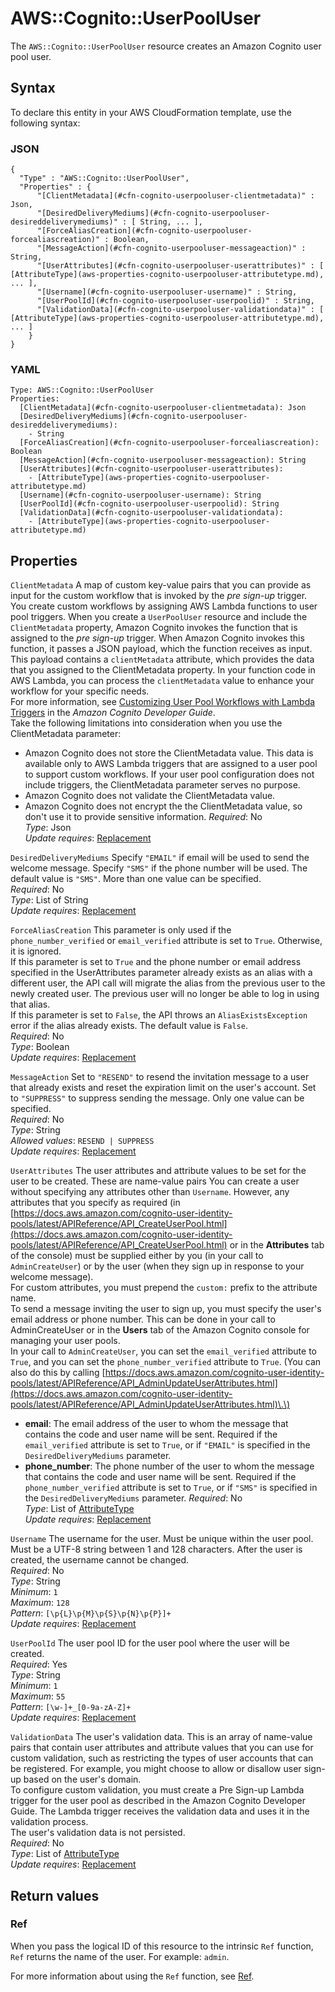 # AWS::Cognito::UserPoolUser<a name="aws-resource-cognito-userpooluser"></a>

The `AWS::Cognito::UserPoolUser` resource creates an Amazon Cognito user pool user\.

## Syntax<a name="aws-resource-cognito-userpooluser-syntax"></a>

To declare this entity in your AWS CloudFormation template, use the following syntax:

### JSON<a name="aws-resource-cognito-userpooluser-syntax.json"></a>

```
{
  "Type" : "AWS::Cognito::UserPoolUser",
  "Properties" : {
      "[ClientMetadata](#cfn-cognito-userpooluser-clientmetadata)" : Json,
      "[DesiredDeliveryMediums](#cfn-cognito-userpooluser-desireddeliverymediums)" : [ String, ... ],
      "[ForceAliasCreation](#cfn-cognito-userpooluser-forcealiascreation)" : Boolean,
      "[MessageAction](#cfn-cognito-userpooluser-messageaction)" : String,
      "[UserAttributes](#cfn-cognito-userpooluser-userattributes)" : [ [AttributeType](aws-properties-cognito-userpooluser-attributetype.md), ... ],
      "[Username](#cfn-cognito-userpooluser-username)" : String,
      "[UserPoolId](#cfn-cognito-userpooluser-userpoolid)" : String,
      "[ValidationData](#cfn-cognito-userpooluser-validationdata)" : [ [AttributeType](aws-properties-cognito-userpooluser-attributetype.md), ... ]
    }
}
```

### YAML<a name="aws-resource-cognito-userpooluser-syntax.yaml"></a>

```
Type: AWS::Cognito::UserPoolUser
Properties: 
  [ClientMetadata](#cfn-cognito-userpooluser-clientmetadata): Json
  [DesiredDeliveryMediums](#cfn-cognito-userpooluser-desireddeliverymediums): 
    - String
  [ForceAliasCreation](#cfn-cognito-userpooluser-forcealiascreation): Boolean
  [MessageAction](#cfn-cognito-userpooluser-messageaction): String
  [UserAttributes](#cfn-cognito-userpooluser-userattributes): 
    - [AttributeType](aws-properties-cognito-userpooluser-attributetype.md)
  [Username](#cfn-cognito-userpooluser-username): String
  [UserPoolId](#cfn-cognito-userpooluser-userpoolid): String
  [ValidationData](#cfn-cognito-userpooluser-validationdata): 
    - [AttributeType](aws-properties-cognito-userpooluser-attributetype.md)
```

## Properties<a name="aws-resource-cognito-userpooluser-properties"></a>

`ClientMetadata`  <a name="cfn-cognito-userpooluser-clientmetadata"></a>
A map of custom key\-value pairs that you can provide as input for the custom workflow that is invoked by the *pre sign\-up* trigger\.  
You create custom workflows by assigning AWS Lambda functions to user pool triggers\. When you create a `UserPoolUser` resource and include the `ClientMetadata` property, Amazon Cognito invokes the function that is assigned to the *pre sign\-up* trigger\. When Amazon Cognito invokes this function, it passes a JSON payload, which the function receives as input\. This payload contains a `clientMetadata` attribute, which provides the data that you assigned to the ClientMetadata property\. In your function code in AWS Lambda, you can process the `clientMetadata` value to enhance your workflow for your specific needs\.  
For more information, see [Customizing User Pool Workflows with Lambda Triggers](https://docs.aws.amazon.com/cognito/latest/developerguide/cognito-user-identity-pools-working-with-aws-lambda-triggers.html) in the *Amazon Cognito Developer Guide*\.  
Take the following limitations into consideration when you use the ClientMetadata parameter:  
+ Amazon Cognito does not store the ClientMetadata value\. This data is available only to AWS Lambda triggers that are assigned to a user pool to support custom workflows\. If your user pool configuration does not include triggers, the ClientMetadata parameter serves no purpose\.
+ Amazon Cognito does not validate the ClientMetadata value\.
+ Amazon Cognito does not encrypt the the ClientMetadata value, so don't use it to provide sensitive information\.
*Required*: No  
*Type*: Json  
*Update requires*: [Replacement](https://docs.aws.amazon.com/AWSCloudFormation/latest/UserGuide/using-cfn-updating-stacks-update-behaviors.html#update-replacement)

`DesiredDeliveryMediums`  <a name="cfn-cognito-userpooluser-desireddeliverymediums"></a>
Specify `"EMAIL"` if email will be used to send the welcome message\. Specify `"SMS"` if the phone number will be used\. The default value is `"SMS"`\. More than one value can be specified\.  
*Required*: No  
*Type*: List of String  
*Update requires*: [Replacement](https://docs.aws.amazon.com/AWSCloudFormation/latest/UserGuide/using-cfn-updating-stacks-update-behaviors.html#update-replacement)

`ForceAliasCreation`  <a name="cfn-cognito-userpooluser-forcealiascreation"></a>
This parameter is only used if the `phone_number_verified` or `email_verified` attribute is set to `True`\. Otherwise, it is ignored\.  
If this parameter is set to `True` and the phone number or email address specified in the UserAttributes parameter already exists as an alias with a different user, the API call will migrate the alias from the previous user to the newly created user\. The previous user will no longer be able to log in using that alias\.  
If this parameter is set to `False`, the API throws an `AliasExistsException` error if the alias already exists\. The default value is `False`\.  
*Required*: No  
*Type*: Boolean  
*Update requires*: [Replacement](https://docs.aws.amazon.com/AWSCloudFormation/latest/UserGuide/using-cfn-updating-stacks-update-behaviors.html#update-replacement)

`MessageAction`  <a name="cfn-cognito-userpooluser-messageaction"></a>
Set to `"RESEND"` to resend the invitation message to a user that already exists and reset the expiration limit on the user's account\. Set to `"SUPPRESS"` to suppress sending the message\. Only one value can be specified\.  
*Required*: No  
*Type*: String  
*Allowed values*: `RESEND | SUPPRESS`  
*Update requires*: [Replacement](https://docs.aws.amazon.com/AWSCloudFormation/latest/UserGuide/using-cfn-updating-stacks-update-behaviors.html#update-replacement)

`UserAttributes`  <a name="cfn-cognito-userpooluser-userattributes"></a>
The user attributes and attribute values to be set for the user to be created\. These are name\-value pairs You can create a user without specifying any attributes other than `Username`\. However, any attributes that you specify as required \(in [https://docs.aws.amazon.com/cognito-user-identity-pools/latest/APIReference/API_CreateUserPool.html](https://docs.aws.amazon.com/cognito-user-identity-pools/latest/APIReference/API_CreateUserPool.html) or in the **Attributes** tab of the console\) must be supplied either by you \(in your call to `AdminCreateUser`\) or by the user \(when they sign up in response to your welcome message\)\.  
For custom attributes, you must prepend the `custom:` prefix to the attribute name\.  
To send a message inviting the user to sign up, you must specify the user's email address or phone number\. This can be done in your call to AdminCreateUser or in the **Users** tab of the Amazon Cognito console for managing your user pools\.  
In your call to `AdminCreateUser`, you can set the `email_verified` attribute to `True`, and you can set the `phone_number_verified` attribute to `True`\. \(You can also do this by calling [https://docs.aws.amazon.com/cognito-user-identity-pools/latest/APIReference/API_AdminUpdateUserAttributes.html](https://docs.aws.amazon.com/cognito-user-identity-pools/latest/APIReference/API_AdminUpdateUserAttributes.html)\.\)  
+  **email**: The email address of the user to whom the message that contains the code and user name will be sent\. Required if the `email_verified` attribute is set to `True`, or if `"EMAIL"` is specified in the `DesiredDeliveryMediums` parameter\.
+  **phone\_number**: The phone number of the user to whom the message that contains the code and user name will be sent\. Required if the `phone_number_verified` attribute is set to `True`, or if `"SMS"` is specified in the `DesiredDeliveryMediums` parameter\.
*Required*: No  
*Type*: List of [AttributeType](aws-properties-cognito-userpooluser-attributetype.md)  
*Update requires*: [Replacement](https://docs.aws.amazon.com/AWSCloudFormation/latest/UserGuide/using-cfn-updating-stacks-update-behaviors.html#update-replacement)

`Username`  <a name="cfn-cognito-userpooluser-username"></a>
The username for the user\. Must be unique within the user pool\. Must be a UTF\-8 string between 1 and 128 characters\. After the user is created, the username cannot be changed\.  
*Required*: No  
*Type*: String  
*Minimum*: `1`  
*Maximum*: `128`  
*Pattern*: `[\p{L}\p{M}\p{S}\p{N}\p{P}]+`  
*Update requires*: [Replacement](https://docs.aws.amazon.com/AWSCloudFormation/latest/UserGuide/using-cfn-updating-stacks-update-behaviors.html#update-replacement)

`UserPoolId`  <a name="cfn-cognito-userpooluser-userpoolid"></a>
The user pool ID for the user pool where the user will be created\.  
*Required*: Yes  
*Type*: String  
*Minimum*: `1`  
*Maximum*: `55`  
*Pattern*: `[\w-]+_[0-9a-zA-Z]+`  
*Update requires*: [Replacement](https://docs.aws.amazon.com/AWSCloudFormation/latest/UserGuide/using-cfn-updating-stacks-update-behaviors.html#update-replacement)

`ValidationData`  <a name="cfn-cognito-userpooluser-validationdata"></a>
The user's validation data\. This is an array of name\-value pairs that contain user attributes and attribute values that you can use for custom validation, such as restricting the types of user accounts that can be registered\. For example, you might choose to allow or disallow user sign\-up based on the user's domain\.  
To configure custom validation, you must create a Pre Sign\-up Lambda trigger for the user pool as described in the Amazon Cognito Developer Guide\. The Lambda trigger receives the validation data and uses it in the validation process\.  
The user's validation data is not persisted\.  
*Required*: No  
*Type*: List of [AttributeType](aws-properties-cognito-userpooluser-attributetype.md)  
*Update requires*: [Replacement](https://docs.aws.amazon.com/AWSCloudFormation/latest/UserGuide/using-cfn-updating-stacks-update-behaviors.html#update-replacement)

## Return values<a name="aws-resource-cognito-userpooluser-return-values"></a>

### Ref<a name="aws-resource-cognito-userpooluser-return-values-ref"></a>

When you pass the logical ID of this resource to the intrinsic `Ref` function, `Ref` returns the name of the user\. For example: `admin`\.

For more information about using the `Ref` function, see [Ref](https://docs.aws.amazon.com/AWSCloudFormation/latest/UserGuide/intrinsic-function-reference-ref.html)\.